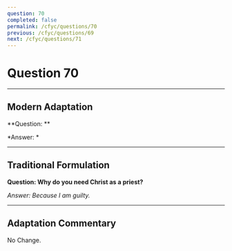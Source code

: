 ```yaml
---
question: 70
completed: false
permalink: /cfyc/questions/70
previous: /cfyc/questions/69
next: /cfyc/questions/71
---
```

# Question 70

---
## Modern Adaptation
**Question: **

*Answer: *

---
## Traditional Formulation
**Question: Why do you need Christ as a priest?**

*Answer: Because I am guilty.*

---
## Adaptation Commentary
No Change.